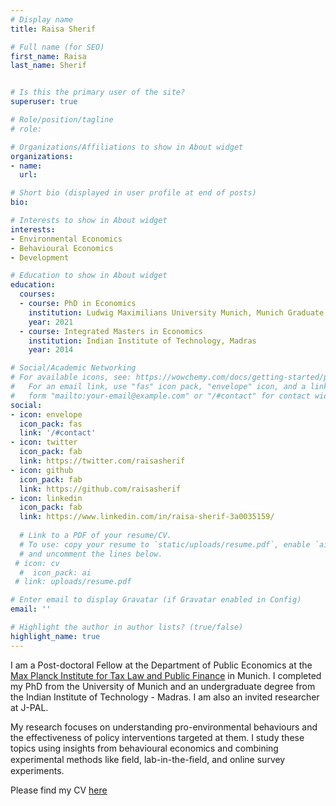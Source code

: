 ```yaml
---
# Display name
title: Raisa Sherif

# Full name (for SEO)
first_name: Raisa
last_name: Sherif


# Is this the primary user of the site?
superuser: true

# Role/position/tagline
# role: 

# Organizations/Affiliations to show in About widget
organizations:
- name: 
  url: 

# Short bio (displayed in user profile at end of posts)
bio: 

# Interests to show in About widget
interests:
- Environmental Economics
- Behavioural Economics
- Development 

# Education to show in About widget
education:
  courses:
  - course: PhD in Economics
    institution: Ludwig Maximilians University Munich, Munich Graduate School of Economics
    year: 2021
  - course: Integrated Masters in Economics
    institution: Indian Institute of Technology, Madras
    year: 2014

# Social/Academic Networking
# For available icons, see: https://wowchemy.com/docs/getting-started/page-builder/#icons
#   For an email link, use "fas" icon pack, "envelope" icon, and a link in the
#   form "mailto:your-email@example.com" or "/#contact" for contact widget.
social:
- icon: envelope
  icon_pack: fas
  link: '/#contact'
- icon: twitter
  icon_pack: fab
  link: https://twitter.com/raisasherif
- icon: github
  icon_pack: fab
  link: https://github.com/raisasherif
- icon: linkedin
  icon_pack: fab
  link: https://www.linkedin.com/in/raisa-sherif-3a0035159/
  
  # Link to a PDF of your resume/CV.
  # To use: copy your resume to `static/uploads/resume.pdf`, enable `ai` icons in `params.yaml`,
  # and uncomment the lines below.
 # icon: cv
  #  icon_pack: ai
 # link: uploads/resume.pdf

# Enter email to display Gravatar (if Gravatar enabled in Config)
email: ''

# Highlight the author in author lists? (true/false)
highlight_name: true
---
```


I am a Post-doctoral Fellow at the Department of Public Economics at the [Max Planck Institute for Tax Law and Public Finance](https://www.tax.mpg.de/en/) in Munich. I completed my PhD from the University of Munich and an undergraduate degree from the Indian Institute of Technology - Madras. I am also an invited researcher at J-PAL.

My research focuses on understanding pro-environmental behaviours and the effectiveness of policy interventions targeted at them. I study these topics using insights from behavioural economics and combining experimental methods like ﬁeld, lab-in-the-ﬁeld, and online survey experiments. 

Please find my CV [here](static/uploads/Raisa_Sherif_CV_2024.pdf)


